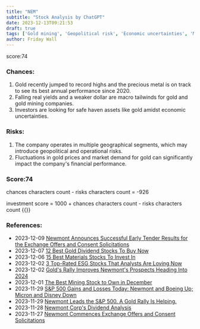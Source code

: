 ```yaml
---
title: "NEM"
subtitle: "Stock Analysis by ChatGPT"
date: 2023-12-13T09:21:53
draft: true
tags: ['Gold mining', 'Geopolitical risk', 'Economic uncertainties', 'Market demand', 'Safe haven assets']
author: Friday Wall
---
```


score:74
### Chances:
1. Gold recently jumped to record highs and the precious metal is on track to see its best annual performance since 2020.
2. Falling real yields and a weaker dollar are macro tailwinds for gold and gold mining companies.
3. Investors are looking for safe haven assets like gold amidst economic uncertainties.
### Risks:
1. The company operates in multiple geographical segments, which may introduce geopolitical and operational risks.
2. Fluctuations in gold prices and market demand for gold can significantly impact the company's financial performance.
### Score:74
chances characters count - risks characters count = -926

investment score = 1000 + chances characters count - risks characters count
{{<tradingview symbol="NYSE:NEM">}}
### References:
- 2023-12-09 [Newmont Announces Successful Early Tender Results for the Exchange Offers and Consent Solicitations](https://finance.yahoo.com/news/newmont-announces-successful-early-tender-005100328.html)
- 2023-12-07 [12 Best Gold Dividend Stocks To Buy Now](https://finance.yahoo.com/news/12-best-gold-dividend-stocks-210521126.html)
- 2023-12-06 [15 Best Materials Stocks To Invest In](https://finance.yahoo.com/news/15-best-materials-stocks-invest-153558136.html)
- 2023-12-02 [3 Top-Rated ESG Stocks That Analysts Are Loving Now](https://finance.yahoo.com/news/3-top-rated-esg-stocks-200601401.html)
- 2023-12-02 [Gold's Rally Improves Newmont's Prospects Heading Into 2024](https://finance.yahoo.com/news/golds-rally-improves-newmonts-prospects-192202269.html)
- 2023-12-01 [The Best Mining Stock to Own in December](https://finance.yahoo.com/news/best-mining-stock-own-december-151909137.html)
- 2023-11-29 [S&P 500 Gains and Losses Today: Newmont and Boeing Up; Micron and Disney Down](https://finance.yahoo.com/m/a92d53a6-2643-3daa-9d47-5d62731638e2/s%26p-500-gains-and-losses.html)
- 2023-11-29 [Newmont Leads the S&P 500. A Gold Rally Is Helping.](https://finance.yahoo.com/m/5880da51-a470-3d3f-877c-53ce7050890e/newmont-leads-the-s%26p-500.-a.html)
- 2023-11-28 [Newmont Corp's Dividend Analysis](https://finance.yahoo.com/news/newmont-corps-dividend-analysis-100654397.html)
- 2023-11-27 [Newmont Commences Exchange Offers and Consent Solicitations](https://finance.yahoo.com/news/newmont-commences-exchange-offers-consent-132600676.html)


                